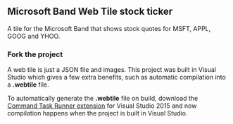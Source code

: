 ## Microsoft Band Web Tile stock ticker

A tile for the Microsoft Band that shows stock quotes
for MSFT, APPL, GOOG and YHOO.

### Fork the project
A web tile is just a JSON file and images. This project
was built in Visual Studio which gives a few extra benefits,
such as automatic compilation into a **.webtile** file.

To automatically generate the **.webtile** file on build,
download the
[Command Task Runner extension](https://visualstudiogallery.msdn.microsoft.com/e6bf6a3d-7411-4494-8a1e-28c1a8c4ce99)
for Visual Studio 2015 and now compilation happens when
the project is built in Visual Studio.